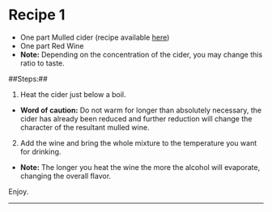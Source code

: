 # Recipe 1 #

- One part Mulled cider (recipe available [here](../../Soft/mulled.md))
- One part Red Wine
 - **Note:** Depending on the concentration of the cider, you may change this ratio to taste.

##Steps:##

1. Heat the cider just below a boil.
 - **Word of caution:** Do not warm for longer than absolutely necessary, the cider has already been reduced and further reduction will change the character of the resultant mulled wine.
2. Add the wine and bring the whole mixture to the temperature you want for drinking.
 - **Note:** The longer you heat the wine the more the alcohol will evaporate, changing the overall flavor.

Enjoy.

----
